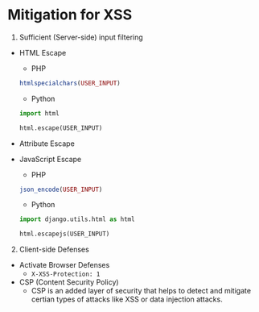 # Mitigation for XSS
1. Sufficient (Server-side) input filtering
- HTML Escape
    - PHP
    ```php
    htmlspecialchars(USER_INPUT)
    ```

    - Python
    ```python
    import html
    
    html.escape(USER_INPUT)
    ```
- Attribute Escape
- JavaScript Escape
    - PHP
    ```php
    json_encode(USER_INPUT)
    ```

    - Python
    ```python
    import django.utils.html as html

    html.escapejs(USER_INPUT)
    ```

2. Client-side Defenses
- Activate Browser Defenses
    - `X-XSS-Protection: 1`
- CSP (Content Security Policy)
    - CSP is an added layer of security that helps to detect and mitigate certian types of attacks like XSS or data injection attacks. 